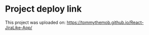 # Project deploy link

This project was uploaded on: https://tommythemob.github.io/React-JiraLike-App/
